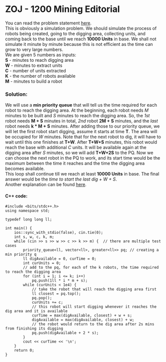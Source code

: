 # ZOJ - 1200 Mining Editorial

You can read the problem statement  [here](https://zoj.pintia.cn/problem-sets/91827364500/problems/91827364699).  
This is obviously a simulation problem. We should simulate the process of robots being created, going to the digging area, collecting units, and coming back to the base until we reach **10000 Units** in base. We shall not simulate it minute by minute because this is not efficient as the time can grow to very large numbers.   
We are given 5 numbers as inputs:  
**S** - minutes to reach digging area  
**W** - minutes to extract units  
**C** - number of units extracted  
**K** - the number of robots available  
**M** - minutes to build a robot  

### Solution:
  We will use a **min priority queue** that will tell us the time required for each robot to reach the digging area. At the beginning, each robot needs *M* minutes to be built and *S* minutes to reach the digging area. So, the *1st* robot needs **M + S** minutes in total, *2nd* robot **2M + S** minutes, and the *last* robot needs **k * M + S** minutes. After adding those to our priority queue, we will let the first robot start digging, assume it starts at time **T**. The area will be occupied for *W* minutes. Note that for the next robot to dig, it will have to wait until this one finishes at **T+W**. After **T+W+S** minutes, this robot would reach the base with additional *C* units. It will be available again at the digging area after *S* minutes, so we will add **T+W+2S** to the PQ. Now we can choose the next robot in the PQ to work, and its start time would be the maximum between the time it reaches and the time the digging area becomes available.  
  This loop shall continue till we reach at least **10000 Units** in base. The final answer would be the *time to start the last dig + W + S*.  
  Another explanation can be found [here](https://github.com/thackerhelik/ZOJ/blob/master/1200.cpp).  
#### C++ code:
``` #include<iostream>
#include <bits/stdc++.h>
using namespace std;

typedef long long ll;

int main() {
	ios::sync_with_stdio(false), cin.tie(0);
	int s, w, c, k, m;
	while (cin >> s >> w >> c >> k >> m) {	// there are multiple test cases
		priority_queue<ll, vector<ll>, greater<ll>> pq;	// creating a min priority q
		ll digAvailable = 0, curTime = 0;
		int curUnits = 0;
		// add to the pq, for each of the k robots, the time required to reach the digging area
		for (int i = 1; i <= k; i++)
			pq.push(1ll * i * m + s);
		while (curUnits < 1e4) {
			// take the robot that will reach the digging area first
			ll closest = pq.top();
			pq.pop();
			curUnits += c;
			// this robot will start digging whenever it reaches the dig area and it is available
			curTime = max(digAvailable, closest) + w + s;
			digAvailable = max(digAvailable, closest) + w;
			// the robot would return to the dig area after 2s mins from finishing its digging
			pq.push(digAvailable + 2 * s);
		}
		cout << curTime << '\n';
	}
	return 0;
}
```
